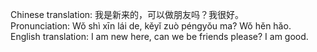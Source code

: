 Chinese translation: 我是新来的，可以做朋友吗？我很好。  
Pronunciation: Wǒ shì xīn lái de, kěyǐ zuò péngyǒu ma? Wǒ hěn hǎo.  
English translation: I am new here, can we be friends please? I am good.